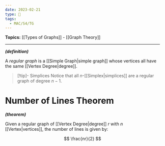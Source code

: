 ```yaml
---
date: 2023-02-21
type: 🧠
tags:
  - MAC/S4/TG
---
```


**Topics:** [[Types of Graphs]] - [[Graph Theory]]

---

_**(definition)**_

A _regular graph_ is a [[Simple Graph|simple graph]] whose vertices all have the same [[Vertex Degree|degree]].

> [!tip]- Simplices
> Notice that all $n$-[[Simplex|simplices]] are a regular graph of degree $n-1$.

# Number of Lines Theorem

_**(theorem)**_

Given a regular graph of [[Vertex Degree|degree]] $r$ with $n$ [[Vertex|vertices]], the number of lines is given by:

$$
\frac{nr}{2}
$$
